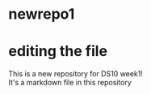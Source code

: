 # newrepo1

# editing the file

This is a new repository for DS10 week1!  
It's a markdown file in this repository
